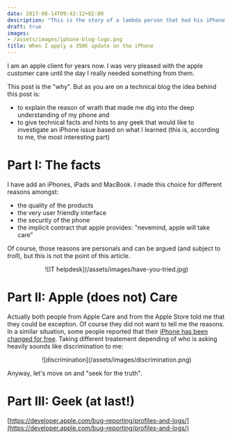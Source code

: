 ```yaml
---
date: 2017-08-14T09:42:12+02:00
description: "This is the story of a lambda person that had his iPhone broken after an update... And then the story of a geek, who has been told that he needed to pay 350€ for a replacement, based on assumptions and lies."
draft: true
images:
- /assets/images/iphone-blog-logo.png
title: When I apply a 350€ update on the iPhone
---
```


I am an apple client for years now. I was very pleased with the apple customer care until the day I really needed something from them.

This post is the "why". But as you are on a technical blog the idea behind this post is:

* to explain the reason of wrath that made me dig into the deep understanding of my phone and
* to give technical facts and hints to any geek that would like to investigate an iPhone issue based on what I learned (this is, according to me, the most interesting part)

# Part I:  The facts

I have add an iPhones, iPads and MacBook. I made this choice for different reasons amongst:

* the quality of the products
* the very user friendly interface
* the security of the phone
* the implicit contract that apple provides: "nevemind, apple will take care"

Of course, those reasons are personals and can be argued (and subject to _troll_), but this is not the point of this article.

<center>
![IT helpdesk](/assets/images/have-you-tried.jpg)
</center>

# Part II: Apple (does not) Care

Actually both people from Apple Care and from the Apple Store told me that they could be exception. Of course they did not want to tell me the reasons.
In a similar situation, some people reported that their [iPhone has been changed for free](https://discussions.apple.com/message/31836225#message31836225). Taking different treatement depending of who is asking heavily sounds like discrimination to me: 

<center>
![discrimination](/assets/images/discrimination.png)
</center>

Anyway, let's move on and "seek for the truth".

# Part III: Geek (at last!)

[https://developer.apple.com/bug-reporting/profiles-and-logs/](https://developer.apple.com/bug-reporting/profiles-and-logs/)
